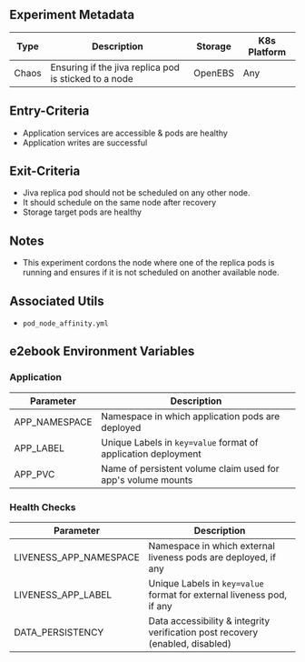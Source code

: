 ## Experiment Metadata

| Type  | Description                                           | Storage | K8s Platform |
| ----- | ----------------------------------------------------- | ------- | ------------ |
| Chaos | Ensuring if the jiva replica pod is sticked to a node | OpenEBS | Any          |

## Entry-Criteria

- Application services are accessible & pods are healthy
- Application writes are successful 

## Exit-Criteria

- Jiva replica pod should not be scheduled on any other node.
- It should schedule on the same node after recovery
- Storage target pods are healthy

## Notes

- This experiment cordons the node where one of the replica pods  is running and ensures if it is not scheduled on another available node.

## Associated Utils 

- `pod_node_affinity.yml`

## e2ebook Environment Variables

### Application

| Parameter     | Description                                                  |
| ------------- | ------------------------------------------------------------ |
| APP_NAMESPACE | Namespace in which application pods are deployed             |
| APP_LABEL     | Unique Labels in `key=value` format of application deployment |
| APP_PVC       | Name of persistent volume claim used for app's volume mounts |

### Health Checks 

| Parameter              | Description                                                  |
| ---------------------- | ------------------------------------------------------------ |
| LIVENESS_APP_NAMESPACE | Namespace in which external liveness pods are deployed, if any |
| LIVENESS_APP_LABEL     | Unique Labels in `key=value` format for external liveness pod, if any |
| DATA_PERSISTENCY       | Data accessibility & integrity verification post recovery (enabled, disabled) |

